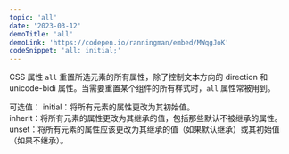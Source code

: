 ```yaml
---
topic: 'all'
date: '2023-03-12'
demoTitle: 'all'
demoLink: 'https://codepen.io/ranningman/embed/MWqgJoK'
codeSnippet: 'all: initial;'
---
```

CSS 属性 `all` 重置所选元素的所有属性，除了控制文本方向的 direction 和 unicode-bidi 属性。当需要重置某个组件的所有样式时，`all` 属性常被用到。

可选值： 
initial：将所有元素的属性更改为其初始值。  
inherit：将所有元素的属性更改为其继承的值，包括那些默认不被继承的属性。 
unset：将所有元素的属性应该更改为其继承的值（如果默认继承）或其初始值（如果不继承）。
